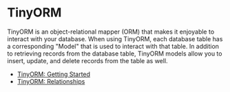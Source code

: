 # TinyORM

TinyORM is an object-relational mapper (ORM) that makes it enjoyable to interact with your database. When using TinyORM, each database table has a corresponding "Model" that is used to interact with that table. In addition to retrieving records from the database table, TinyORM models allow you to insert, update, and delete records from the table as well.

- [TinyORM: Getting Started](tinyorm/getting-started.mdx)
- [TinyORM: Relationships](tinyorm/relationships.mdx)
